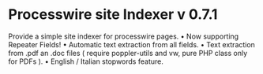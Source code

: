 Processwire site Indexer v 0.7.1
===================================

Provide a simple site indexer for processwire pages.
• Now supporting Repeater Fields!
• Automatic text extraction from all fields.
• Text extraction from .pdf an .doc files ( require poppler-utils and vw, pure PHP class only for PDFs ).
• English / Italian stopwords feature.
